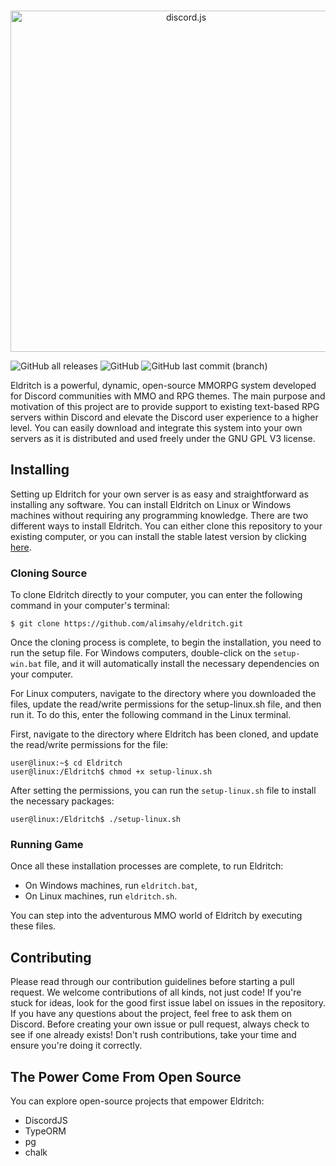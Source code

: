 <div align="center">
	<br />
	<p>
		<a href="https://discord.js.org"><img src="https://gcdnb.pbrd.co/images/fbGWaLAN3VTe.png?o=1" width="546" alt="discord.js" /></a>
	</p>
</div>


![GitHub all releases](https://img.shields.io/github/downloads/alimsahy/eldritch/total)
![GitHub](https://img.shields.io/github/license/alimsahy/eldritch)
![GitHub last commit (branch)](https://img.shields.io/github/last-commit/alimsahy/eldritch/master)



Eldritch is a powerful, dynamic, open-source MMORPG system developed for Discord communities with MMO and RPG themes. The main purpose and motivation of this project are to provide support to existing text-based RPG servers within Discord and elevate the Discord user experience to a higher level. You can easily download and integrate this system into your own servers as it is distributed and used freely under the GNU GPL V3 license.

## Installing

Setting up Eldritch for your own server is as easy and straightforward as installing any software. You can install Eldritch on Linux or Windows machines without requiring any programming knowledge. There are two different ways to install Eldritch. You can either clone this repository to your existing computer, or you can install the stable latest version by clicking [here](https://github.com/alimsahy/eldritch.git).

### Cloning Source
To clone Eldritch directly to your computer, you can enter the following command in your computer's terminal:
```shell
$ git clone https://github.com/alimsahy/eldritch.git
```

Once the cloning process is complete, to begin the installation, you need to run the setup file. For Windows computers, double-click on the `setup-win.bat` file, and it will automatically install the necessary dependencies on your computer.

For Linux computers, navigate to the directory where you downloaded the files, update the read/write permissions for the setup-linux.sh file, and then run it. To do this, enter the following command in the Linux terminal.

First, navigate to the directory where Eldritch has been cloned, and update the read/write permissions for the file:
```console
user@linux:~$ cd Eldritch
user@linux:/Eldritch$ chmod +x setup-linux.sh
```

After setting the permissions, you can run the `setup-linux.sh` file to install the necessary packages:
```console
user@linux:/Eldritch$ ./setup-linux.sh
```

### Running Game
Once all these installation processes are complete, to run Eldritch:

- On Windows machines, run `eldritch.bat`,
- On Linux machines, run `eldritch.sh`.

You can step into the adventurous MMO world of Eldritch by executing these files.

## Contributing
Please read through our contribution guidelines before starting a pull request. We welcome contributions of all kinds, not just code! If you're stuck for ideas, look for the good first issue label on issues in the repository. If you have any questions about the project, feel free to ask them on Discord. Before creating your own issue or pull request, always check to see if one already exists! Don't rush contributions, take your time and ensure you're doing it correctly.

## The Power Come From Open Source
You can explore open-source projects that empower Eldritch:

- DiscordJS
- TypeORM
- pg
- chalk
